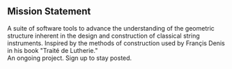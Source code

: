 Mission Statement
-----------------
A suite of software tools to advance the understanding of the geometric structure inherent in the design and construction of classical string instruments. Inspired by the methods of construction used by Françis Denis in his book "Traité de Lutherie."  
An ongoing project. Sign up to stay posted.
